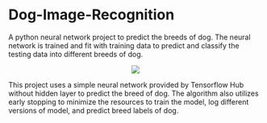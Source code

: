 # Dog-Image-Recognition
A python neural network project to predict the breeds of dog. The neural network is trained and fit with training data to predict and classify the testing data into different breeds of dog. 

<p align = 'center'>
  <img src = 'https://imgur.com/4kfQK2D.png'>
  </p>

This project uses a simple neural network provided by Tensorflow Hub without hidden layer to predict the breed of dog. The algorithm also utilizes early stopping to minimize the resources to train the model, log different versions of model, and predict breed labels of dog.
